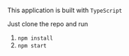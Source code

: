 This application is built with `TypeScript`

Just clone the repo and run
1. `npm install`
2. `npm start`
